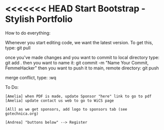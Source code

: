 <<<<<<< HEAD
Start Bootstrap - Stylish Portfolio
=========

How to do everything:

Whenever you start editing code, we want the latest version. To get this, type: 
	git pull 

once you've made changes and you want to commit to local directory
type: 
	git add .
then you want to name it:
	git commit -m "Name Your Commit, FemmeHacker"
then you want to push it to main, remote directory:
	git push

merge conflict, type: :wq



To Do:
	

	[Amelia] when PDF is made, update Sponsor "here" link to go to pdf
	[Amelia] update contact us web to go to WiCS page

	[All] as we get sponsors, add logo to sponsors tab (see gotechnica.org)
	
	[Andrea] "buttons below" --> Register
	 
	


